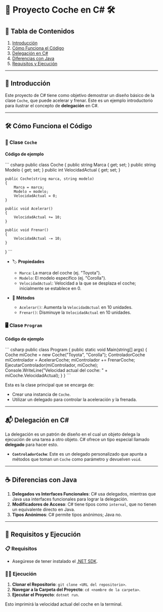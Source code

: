 # 🚗 Proyecto Coche en C# 🛠️

## 📌 Tabla de Contenidos

1. [Introducción](#-introducción)
2. [Cómo Funciona el Código](#-cómo-funciona-el-código)
3. [Delegación en C#](#-delegación-en-c)
4. [Diferencias con Java](#-diferencias-con-java)
5. [Requisitos y Ejecución](#-requisitos-y-ejecución)

---

## 🌟 Introducción

Este proyecto de C# tiene como objetivo demostrar un diseño básico de la clase `Coche`, que puede acelerar y frenar. Este es un ejemplo introductorio para ilustrar el concepto de **delegación** en C#.

---

## 🛠️ Cómo Funciona el Código

### 🚗 Clase `Coche`

#### Código de ejemplo

\`\`\` csharp
public class Coche
{
    public string Marca { get; set; }
    public string Modelo { get; set; }
    public int VelocidadActual { get; set; }

    public Coche(string marca, string modelo)
    {
        Marca = marca;
        Modelo = modelo;
        VelocidadActual = 0;
    }

    public void Acelerar()
    {
        VelocidadActual += 10;
    }

    public void Frenar()
    {
        VelocidadActual -= 10;
    }
}
\`\`\`

- 🏷️ **Propiedades**
  - `Marca`: La marca del coche (ej. "Toyota").
  - `Modelo`: El modelo específico (ej. "Corolla").
  - `VelocidadActual`: Velocidad a la que se desplaza el coche; inicialmente se establece en 0.

- 🎯 **Métodos**
  - `Acelerar()`: Aumenta la `VelocidadActual` en 10 unidades.
  - `Frenar()`: Disminuye la `VelocidadActual` en 10 unidades.

### 🖥️ Clase `Program`

#### Código de ejemplo

\`\`\` csharp
public class Program
{
    public static void Main(string[] args)
    {
        Coche miCoche = new Coche("Toyota", "Corolla");
        ControladorCoche miControlador = AcelerarCoche;
        miControlador += FrenarCoche;
        EjecutarControlador(miControlador, miCoche);
        Console.WriteLine("Velocidad actual del coche: " + miCoche.VelocidadActual);
    }
}
\`\`\`

Esta es la clase principal que se encarga de:

- Crear una instancia de `Coche`.
- Utilizar un delegado para controlar la aceleración y la frenada.

---

## 📬 Delegación en C#

La delegación es un patrón de diseño en el cual un objeto delega la ejecución de una tarea a otro objeto. C# ofrece un tipo especial llamado **delegado** para hacer esto.

- **`ControladorCoche`**: Este es un delegado personalizado que apunta a métodos que toman un `Coche` como parámetro y devuelven `void`.

---

## ☕ Diferencias con Java

1. **Delegados vs Interfaces Funcionales**: C# usa delegados, mientras que Java usa interfaces funcionales para lograr la delegación.
2. **Modificadores de Acceso**: C# tiene tipos como `internal`, que no tienen un equivalente directo en Java.
3. **Tipos Anónimos**: C# permite tipos anónimos; Java no.

---

## 🚀 Requisitos y Ejecución

### 📋 Requisitos

- Asegúrese de tener instalado el [.NET SDK](https://dotnet.microsoft.com/download).

### 🏃‍♂️ Ejecución

1. **Clonar el Repositorio**: `git clone <URL del repositorio>`.
2. **Navegar a la Carpeta del Proyecto**: `cd <nombre de la carpeta>`.
3. **Ejecutar el Proyecto**: `dotnet run`.

Esto imprimirá la velocidad actual del coche en la terminal.



